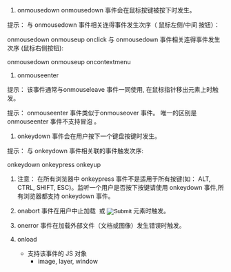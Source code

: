 1. onmousedown 
onmousedown 事件会在鼠标按键被按下时发生。

提示： 与 onmousedown 事件相关连得事件发生次序（ 鼠标左侧/中间 按钮）：

onmousedown
onmouseup
onclick
与 onmousedown 事件相关连得事件发生次序 (鼠标右侧按钮):

onmousedown
onmouseup
oncontextmenu

1. onmouseenter 

提示： 该事件通常与onmouseleave 事件一同使用, 在鼠标指针移出元素上时触发。

提示： onmouseenter 事件类似于onmouseover 事件。 唯一的区别是 onmouseenter 事件不支持冒泡 。


1. onkeydown 事件会在用户按下一个键盘按键时发生。

提示： 与 onkeydown 事件相关联的事件触发次序:

onkeydown
onkeypress
onkeyup

1. 注意： 在所有浏览器中 onkeypress 事件不是适用于所有按键(如： ALT, CTRL, SHIFT, ESC)。监听一个用户是否按下按键请使用 onkeydown 事件,所有浏览器都支持 onkeydown 事件。

1. onabort 事件在用户中止加载 <img> 或 <input type="image"> 元素时触发。

1. onerror 事件在加载外部文件（文档或图像）发生错误时触发。

1. onload 
    * 支持该事件的 JS 对象
        * image, layer, window
